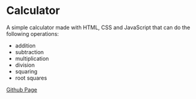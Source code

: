 # Calculator

A simple calculator made with HTML, CSS and JavaScript that can do the following operations:

  + addition
  + subtraction
  + multiplication
  + division
  + squaring
  + root squares
  
  [Github Page](https://aleod.github.io/Calculator/)

